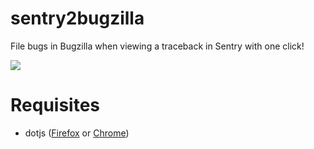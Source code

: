# sentry2bugzilla

File bugs in Bugzilla when viewing a traceback in Sentry with one click!

![](http://f.cl.ly/items/1u1i2x0j0X1S2C161e2j/Screen%20Shot%202014-01-29%20at%2012.16.00%20AM.png)


# Requisites

* dotjs ([Firefox](https://addons.mozilla.org/en-US/firefox/addon/dotjs/) or [Chrome](https://github.com/defunkt/dotjs))
